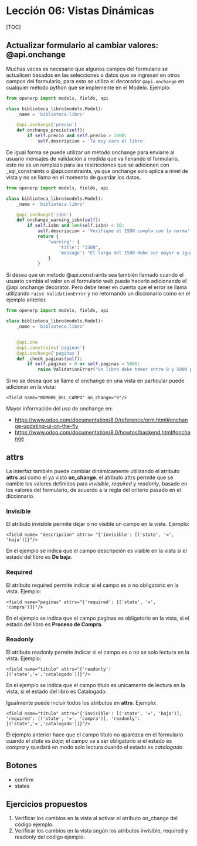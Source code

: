 Lección 06: Vistas Dinámicas
============================

[TOC]

Actualizar formulario al cambiar valores: @api.onchange
--------------------------------------------------------

Muchas veces es necesario que algunos campos del formulario se actualicen basados en las selecciones o datos que se ingresan en otros campos del formulario, para esto se utiliza el decorador `@api.onchange` en cualquier método python que se implemente en el Modelo. Ejemplo:

```python
from openerp import models, fields, api

class biblioteca_libro(models.Model):
    _name = 'biblioteca.libro'

    @api.onchange('precio')
    def onchange_precio(self):
        if self.precio and self.precio > 1000:
            self.descripcion = 'Ta muy caro el libro'

```


De igual forma se puede utilizar un método onchange para enviarle al usuario mensajes de validación a medida que va llenando el formulario, esto no es un remplazo para las restricciones que se adicionen con _sql_constraints o @api.constraints, ya que onchange solo aplica a nivel de vista y no se llama en el momento de guardar los datos.


```python
from openerp import models, fields, api

class biblioteca_libro(models.Model):
    _name = 'biblioteca.libro'

    @api.onchange('isbn')
    def onchange_warning_isbn(self):
        if self.isbn and len(self.isbn) < 10:
            self.descripcion = 'Verifique el ISBN cumpla con la norma'
            return {
                'warning': {
                    'title': "ISBN",
                    'message': "El largo del ISBN debe ser mayor o igual a 10 caracteres",
                }
            }

```

Si desea que un metodo @api.constraints sea también llamado cuando el usuario cambia el valor en el formulario web puede hacerlo adicionando el @api.onchange decorator. Pero debe tener en cuenta que el error se llama utilizando `raise ValidationError` y no retornando un diccionario como en el ejemplo anterior.

```python
from openerp import models, fields, api

class biblioteca_libro(models.Model):
    _name = 'biblioteca.libro'


    @api.one
    @api.constrains('paginas')
    @api.onchange('paginas')
    def _check_paginas(self):
        if self.paginas < 0 or self.paginas > 5000:
            raise ValidationError("Un libro debe tener entre 0 y 5000 páginas")

```

Si no se desea que se llame el onchange en una vista en particular puede adicionar en la vista:

	<field name="NOMBRE_DEL_CAMPO" on_change="0"/>

Mayor información del uso de onchange en:

- https://www.odoo.com/documentation/8.0/reference/orm.html#onchange-updating-ui-on-the-fly
- https://www.odoo.com/documentation/8.0/howtos/backend.html#onchange

attrs
-----

La interfaz también puede cambiar dinámicamente utilizando el atributo **attrs** así como el ya visto **on_change**. el atributo attrs permite que se cambie los valores definidos para *invisible*, *required* y *readonly*, basado en los valores del formulario, de acuerdo a la regla del criterio pasado en el diccionario.

### Invisible

El atributo invisible permite dejar o no visible un campo en la vista. Ejemplo:

	<field name= "descripcion" attrs= "{'invisible': [('state', '=', 'baja')]}"/>

En el ejemplo se indica que el campo descripción es visible en la vista si el estado del libro es **De baja**.

### Required

El atributo required permite indicar si el campo es o no obligatorio en la vista. Ejemplo:

	<field name="paginas" attrs="{'required': [('state', '=', 'compra')]}"/>

En el ejemplo se indica que el campo paginas es obligatorio en la vista, si el estado del libro es **Proceso de Compra**.

### Readonly

El atributo readonly permite indicar si el campo es o no se solo lectura en la vista. Ejemplo:

	<field name="titulo" attrs="{'readonly': [('state','=','catalogado')]}"/>

En el ejemplo se indica que el campo titulo es unicamente de lectura en la vista, si el estado del libro es Catalogado.

Igualmente puede incluir todos los atributos en **attrs**. Ejemplo:

    <field name="titulo" attrs="{'invisible': [('state', '=', 'baja')], 'required': [('state', '=', 'compra')], 'readonly': [('state','=','catalogado')]}"/>

El ejemplo anterior hace que el campo titulo no aparezca en el formulario cuando el *state* es *baja*; el campo va a ser obligatorio si el estado es *compra* y quedará en modo solo lectura cuando el estado es *catalogado*

Botones
-------
- confirm
- states

Ejercicios propuestos
---------------------

1. Verificar los cambios en la vista al activar el atributo on_change del código ejemplo.
1. Verificar los cambios en la vista según los atributos invisible, required y readonly del código ejemplo.